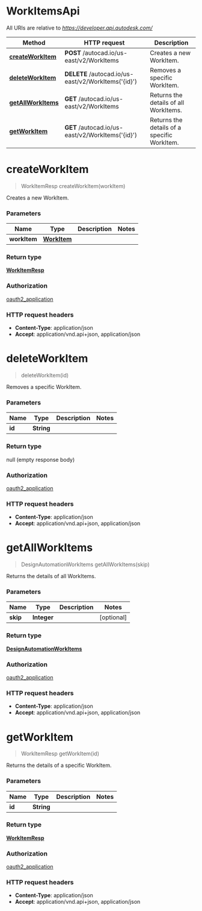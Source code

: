 # WorkItemsApi

All URIs are relative to *https://developer.api.autodesk.com/*

Method | HTTP request | Description
------------- | ------------- | -------------
[**createWorkItem**](WorkItemsApi.md#createWorkItem) | **POST** /autocad.io/us-east/v2/WorkItems | Creates a new WorkItem.
[**deleteWorkItem**](WorkItemsApi.md#deleteWorkItem) | **DELETE** /autocad.io/us-east/v2/WorkItems(&#39;{id}&#39;) | Removes a specific WorkItem.
[**getAllWorkItems**](WorkItemsApi.md#getAllWorkItems) | **GET** /autocad.io/us-east/v2/WorkItems | Returns the details of all WorkItems.
[**getWorkItem**](WorkItemsApi.md#getWorkItem) | **GET** /autocad.io/us-east/v2/WorkItems(&#39;{id}&#39;) | Returns the details of a specific WorkItem.


<a name="createWorkItem"></a>
# **createWorkItem**
> WorkItemResp createWorkItem(workItem)

Creates a new WorkItem.

### Parameters

Name | Type | Description  | Notes
------------- | ------------- | ------------- | -------------
 **workItem** | [**WorkItem**](WorkItem.md)|  |

### Return type

[**WorkItemResp**](WorkItemResp.md)

### Authorization

[oauth2_application](../README.md#authentication)

### HTTP request headers

 - **Content-Type**: application/json
 - **Accept**: application/vnd.api+json, application/json

<a name="deleteWorkItem"></a>
# **deleteWorkItem**
> deleteWorkItem(id)

Removes a specific WorkItem.

### Parameters

Name | Type | Description  | Notes
------------- | ------------- | ------------- | -------------
 **id** | **String**|  |

### Return type

null (empty response body)

### Authorization

[oauth2_application](../README.md#authentication)

### HTTP request headers

 - **Content-Type**: application/json
 - **Accept**: application/vnd.api+json, application/json

<a name="getAllWorkItems"></a>
# **getAllWorkItems**
> DesignAutomationWorkItems getAllWorkItems(skip)

Returns the details of all WorkItems.

### Parameters

Name | Type | Description  | Notes
------------- | ------------- | ------------- | -------------
 **skip** | **Integer**|  | [optional]

### Return type

[**DesignAutomationWorkItems**](DesignAutomationWorkItems.md)

### Authorization

[oauth2_application](../README.md#authentication)

### HTTP request headers

 - **Content-Type**: application/json
 - **Accept**: application/vnd.api+json, application/json

<a name="getWorkItem"></a>
# **getWorkItem**
> WorkItemResp getWorkItem(id)

Returns the details of a specific WorkItem.

### Parameters

Name | Type | Description  | Notes
------------- | ------------- | ------------- | -------------
 **id** | **String**|  |

### Return type

[**WorkItemResp**](WorkItemResp.md)

### Authorization

[oauth2_application](../README.md#authentication)

### HTTP request headers

 - **Content-Type**: application/json
 - **Accept**: application/vnd.api+json, application/json

